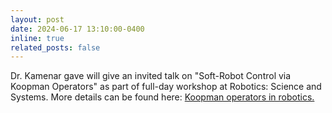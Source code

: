 ```yaml
---
layout: post
date: 2024-06-17 13:10:00-0400
inline: true
related_posts: false
---
```


Dr. Kamenar gave will give an invited talk on "Soft-Robot Control via Koopman Operators" as part of full-day workshop at Robotics: Science and Systems. More details can be found here: <a href="https://sites.google.com/yale.edu/rss-2024-koopman-operators/home">Koopman operators in robotics.</a>  
